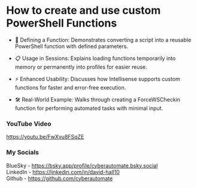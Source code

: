 # How to create and use custom PowerShell Functions
- 🔧 Defining a Function: Demonstrates converting a script into a reusable PowerShell function with defined parameters.

- 📋 Usage in Sessions: Explains loading functions temporarily into memory or permanently into profiles for easier reuse.

- ⚡ Enhanced Usability: Discusses how Intellisense supports custom functions for faster and error-free execution.

- 🛠️ Real-World Example: Walks through creating a ForceWSCheckin function for performing automated tasks with minimal input.

### YouTube Video ###
https://youtu.be/FwXvu8FSqZE

### My Socials ###
BlueSky - https://bsky.app/profile/cyberautomate.bsky.social<br/>
LinkedIn - https://linkedin.com/in/david-hall10 <br/>
Github - https://github.com/cyberautomate